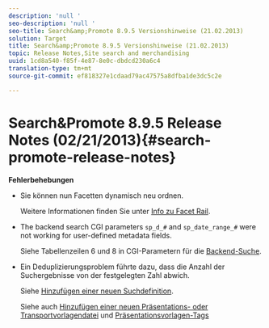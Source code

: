 ```yaml
---
description: 'null '
seo-description: 'null '
seo-title: Search&amp;Promote 8.9.5 Versionshinweise (21.02.2013)
solution: Target
title: Search&amp;Promote 8.9.5 Versionshinweise (21.02.2013)
topic: Release Notes,Site search and merchandising
uuid: 1cd8a540-f85f-4e87-8e0c-dbdcd230a6c4
translation-type: tm+mt
source-git-commit: ef818327e1cdaad79ac47575a8dfba1de3dc5c2e

---
```



# Search&amp;Promote 8.9.5 Release Notes (02/21/2013){#search-promote-release-notes}

**Fehlerbehebungen**

* Sie können nun Facetten dynamisch neu ordnen.

   Weitere Informationen finden Sie unter [Info zu Facet Rail](../c-about-design-menu/c-about-facet-rails.md#concept_1FDC8BCDFFC84A0889DA670F63D5F6DB).

* The backend search CGI parameters `sp_d_#` and `sp_date_range_#` were not working for user-defined metadata fields.

   Siehe Tabellenzeilen 6 und 8 in CGI-Parametern für die [Backend-Suche](../c-appendices/c-cgiparameters.md#reference_582E85C3886740C98FE88CA9DF7918E8).

* Ein Deduplizierungsproblem führte dazu, dass die Anzahl der Suchergebnisse von der festgelegten Zahl abwich.

   Siehe [Hinzufügen einer neuen Suchdefinition](../c-about-settings-menu/c-about-searching-menu.md#task_98D3A168AB5D4F30A1ADB6E0D48AB648).

   Siehe auch [Hinzufügen einer neuen Präsentations- oder Transportvorlagendatei](../c-about-design-menu/c-about-templates.md#task_73199757B6E748CAA604902FF913F012) und [Präsentationsvorlagen-Tags](../c-appendices/c-templates.md#reference_F1BBF616BCEC4AD7B2548ECD3CA74C64)

